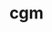 ---
title: "cgm"
layout: cache
categories: [package, develop-2023-06-25]
meta: {"versions": ["16.0"], "compilers": ["gcc@=7.3.1"], "oss": ["amzn2"], "platforms": ["linux"], "targets": ["aarch64", "neoverse_n1", "x86_64_v3"], "stacks": ["aws-ahug", "aws-ahug-aarch64", "root"], "num_specs": 3, "num_specs_by_stack": {"root": 3, "aws-ahug-aarch64": 2, "aws-ahug": 1}}
spec_details: [{"hash": "pojy63a6epyotgjysovlvewcyre2fo4g", "compiler": "gcc@=7.3.1", "versions": ["16.0"], "os": "amzn2", "platform": "linux", "target": "aarch64", "variants": ["build_system=autotools", "~debug", "+mpi", "~oce", "~shared"], "stacks": ["root", "aws-ahug-aarch64"], "size": "-", "tarball": "https://binaries.spack.io/develop-2023-06-25/build_cache/linux-amzn2-aarch64/gcc-7.3.1/cgm-16.0/linux-amzn2-aarch64-gcc-7.3.1-cgm-16.0-pojy63a6epyotgjysovlvewcyre2fo4g.spack"}, {"hash": "fzw5p3dee5o5xbe3ofhmavpcqhkigmzf", "compiler": "gcc@=7.3.1", "versions": ["16.0"], "os": "amzn2", "platform": "linux", "target": "x86_64_v3", "variants": ["build_system=autotools", "~debug", "+mpi", "~oce", "~shared"], "stacks": ["root", "aws-ahug"], "size": "-", "tarball": "https://binaries.spack.io/develop-2023-06-25/build_cache/linux-amzn2-x86_64_v3/gcc-7.3.1/cgm-16.0/linux-amzn2-x86_64_v3-gcc-7.3.1-cgm-16.0-fzw5p3dee5o5xbe3ofhmavpcqhkigmzf.spack"}, {"hash": "sjrov64sgzaanwdoys67nqtmfwb62dtz", "compiler": "gcc@=7.3.1", "versions": ["16.0"], "os": "amzn2", "platform": "linux", "target": "neoverse_n1", "variants": ["build_system=autotools", "~debug", "+mpi", "~oce", "~shared"], "stacks": ["root", "aws-ahug-aarch64"], "size": "-", "tarball": "https://binaries.spack.io/develop-2023-06-25/build_cache/linux-amzn2-neoverse_n1/gcc-7.3.1/cgm-16.0/linux-amzn2-neoverse_n1-gcc-7.3.1-cgm-16.0-sjrov64sgzaanwdoys67nqtmfwb62dtz.spack"}]
---